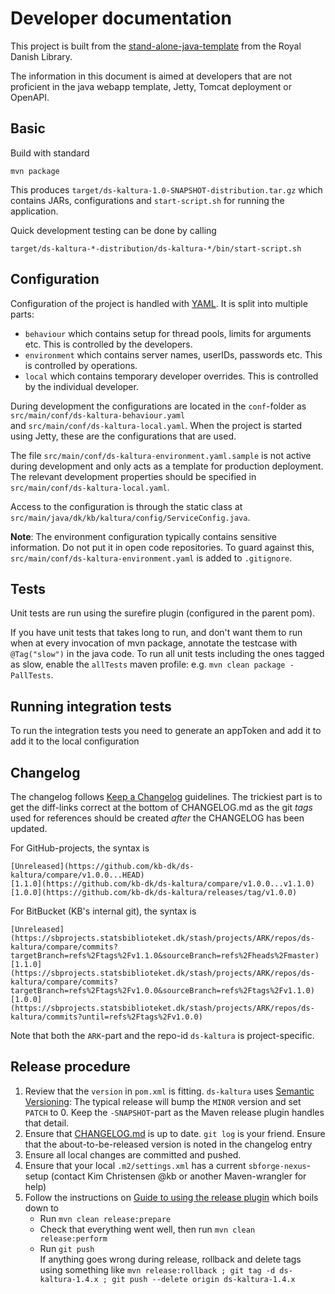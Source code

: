 # Developer documentation

This project is built from the [stand-alone-java-template](https://sbprojects.statsbiblioteket.dk/stash/projects/ARK/repos/stand-alone-java-template/browse)
from the Royal Danish Library.

The information in this document is aimed at developers that are not proficient in the java webapp template, Jetty, 
Tomcat deployment or OpenAPI.


## Basic

Build with standard
```
mvn package
```

This produces `target/ds-kaltura-1.0-SNAPSHOT-distribution.tar.gz` which contains JARs, configurations and
`start-script.sh` for running the application. 

Quick development testing can be done by calling
```shell
target/ds-kaltura-*-distribution/ds-kaltura-*/bin/start-script.sh
```

## Configuration

Configuration of the project is handled with [YAML](https://en.wikipedia.org/wiki/YAML). It is split into multiple parts:
 
 * `behaviour` which contains setup for thread pools, limits for arguments etc. This is controlled by the developers.
 * `environment` which contains server names, userIDs, passwords etc. This is controlled by operations.
 * `local` which contains temporary developer overrides. This is controlled by the individual developer.

During development the configurations are located in the `conf`-folder as `src/main/conf/ds-kaltura-behaviour.yaml`  
and `src/main/conf/ds-kaltura-local.yaml`. When the project is started using Jetty, these are the configurations that are used.

The file `src/main/conf/ds-kaltura-environment.yaml.sample` is not active during development and only acts as a 
template for production deployment. The relevant development properties should be specified in
`src/main/conf/ds-kaltura-local.yaml`.

Access to the configuration is through the static class at `src/main/java/dk/kb/kaltura/config/ServiceConfig.java`.

**Note**: The environment configuration typically contains sensitive information. Do not put it in open code
repositories. To guard against this, `src/main/conf/ds-kaltura-environment.yaml` is added to `.gitignore`. 


## Tests

Unit tests are run using the surefire plugin (configured in the parent pom).

If you have unit tests that takes long to run, and don't want them to run when at every invocation of mvn package,
annotate the testcase with `@Tag("slow")` in the java code. 
To run all unit tests including the ones tagged as slow, enable the `allTests` maven profile: e.g. `mvn clean package -PallTests`.


## Running integration tests

To run the integration tests you need to generate an appToken and add it to add it to the local configuration

## Changelog

The changelog follows [Keep a Changelog](https://keepachangelog.com/en/1.0.0/) guidelines.
The trickiest part is to get the diff-links correct at the bottom of CHANGELOG.md as the git *tags* used for references
should be created *after* the CHANGELOG has been updated.

For GitHub-projects, the syntax is
```
[Unreleased](https://github.com/kb-dk/ds-kaltura/compare/v1.0.0...HEAD)
[1.1.0](https://github.com/kb-dk/ds-kaltura/compare/v1.0.0...v1.1.0)
[1.0.0](https://github.com/kb-dk/ds-kaltura/releases/tag/v1.0.0)
```

For BitBucket (KB's internal git), the syntax is
```
[Unreleased](https://sbprojects.statsbiblioteket.dk/stash/projects/ARK/repos/ds-kaltura/compare/commits?targetBranch=refs%2Ftags%2Fv1.1.0&sourceBranch=refs%2Fheads%2Fmaster)
[1.1.0](https://sbprojects.statsbiblioteket.dk/stash/projects/ARK/repos/ds-kaltura/compare/commits?targetBranch=refs%2Ftags%2Fv1.0.0&sourceBranch=refs%2Ftags%2Fv1.1.0)
[1.0.0](https://sbprojects.statsbiblioteket.dk/stash/projects/ARK/repos/ds-kaltura/commits?until=refs%2Ftags%2Fv1.0.0)
```
Note that both the `ARK`-part and the repo-id `ds-kaltura` is project-specific.


## Release procedure

1. Review that the `version` in `pom.xml` is fitting. `ds-kaltura` uses
[Semantic Versioning](https://semver.org/spec/v2.0.0.html): The typical release
will bump the `MINOR` version and set `PATCH` to 0. Keep the `-SNAPSHOT`-part as
the Maven release plugin handles that detail.   
1. Ensure that [CHANGELOG.md](CHANGELOG.md) is up to date. `git log` is your friend. 
Ensure that the about-to-be-released version is noted in the changelog entry
1. Ensure all local changes are committed and pushed.
1. Ensure that your local `.m2/settings.xml` has a current `sbforge-nexus`-setup
(contact Kim Christensen @kb or another Maven-wrangler for help)
1. Follow the instructions on
[Guide to using the release plugin](https://maven.apache.org/guides/mini/guide-releasing.html)
which boils down to
   * Run `mvn clean release:prepare`
   * Check that everything went well, then run `mvn clean release:perform`
   * Run `git push`   
   If anything goes wrong during release, rollback and delete tags using something like
   `mvn release:rollback ; git tag -d ds-kaltura-1.4.x ; git push --delete origin ds-kaltura-1.4.x`
